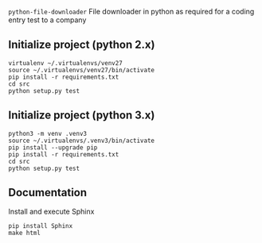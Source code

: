 
`python-file-downloader` 
File downloader in python as required for a coding entry test to a company

## Initialize project (python 2.x)
```
virtualenv ~/.virtualenvs/venv27 
source ~/.virtualenvs/venv27/bin/activate
pip install -r requirements.txt
cd src
python setup.py test
```

## Initialize project (python 3.x)
```
python3 -m venv .venv3 
source ~/.virtualenvs/.venv3/bin/activate
pip install --upgrade pip
pip install -r requirements.txt
cd src
python setup.py test
```

## Documentation
Install and execute Sphinx

```
pip install Sphinx
make html
```